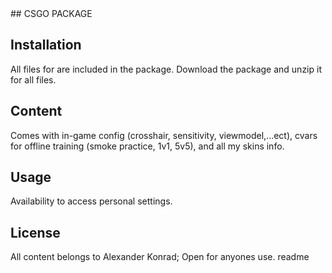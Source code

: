 <snippet>
  <content>
## CSGO PACKAGE

## Installation
All files for are included in the package. Download the package and unzip it for all files.
## Content
Comes with in-game config (crosshair, sensitivity, viewmodel,...ect), cvars for offline training (smoke practice, 1v1, 5v5), and all my skins info.
## Usage
Availability to access personal settings.
## License
All content belongs to Alexander Konrad; Open for anyones use.
</content>
  <tabTrigger>readme</tabTrigger>
</snippet>

